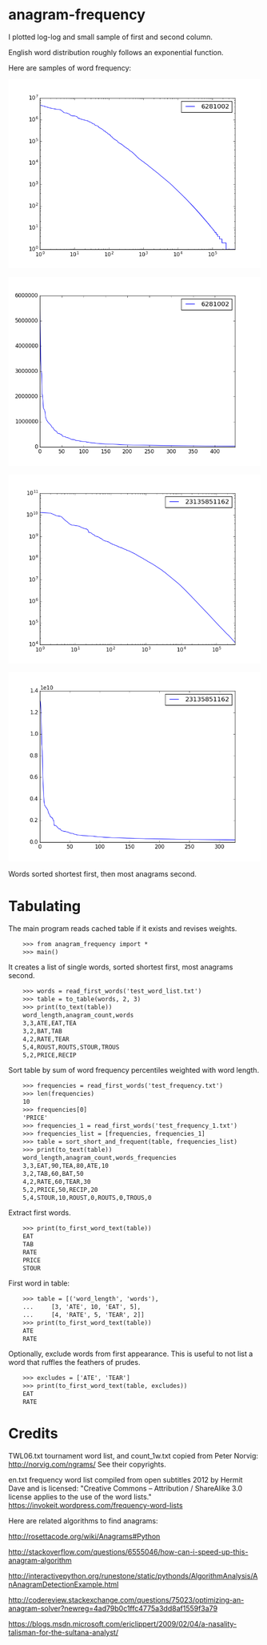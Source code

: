 # anagram-frequency

I plotted log-log and small sample of first and second column.

English word distribution roughly follows an exponential function.

Here are samples of word frequency:

![en.txt.loglog.png](en.txt.loglog.png)

![en.txt.xlim\_446.png](en.txt.xlim_446.png)

![count\_1w.txt.loglog.png](count_1w.txt.loglog.png)

![count\_1w.txt.xlim\_326.png](count_1w.txt.xlim_326.png)

Words sorted shortest first, then most anagrams second.

# Tabulating

The main program reads cached table if it exists and revises weights.

        >>> from anagram_frequency import *
        >>> main()

It creates a list of single words,
sorted shortest first, most anagrams second.

        >>> words = read_first_words('test_word_list.txt')
        >>> table = to_table(words, 2, 3)
        >>> print(to_text(table))
        word_length,anagram_count,words
        3,3,ATE,EAT,TEA
        3,2,BAT,TAB
        4,2,RATE,TEAR
        5,4,ROUST,ROUTS,STOUR,TROUS
        5,2,PRICE,RECIP

Sort table by sum of word frequency percentiles
weighted with word length.

        >>> frequencies = read_first_words('test_frequency.txt')
        >>> len(frequencies)
        10
        >>> frequencies[0]
        'PRICE'
        >>> frequencies_1 = read_first_words('test_frequency_1.txt')
        >>> frequencies_list = [frequencies, frequencies_1]
        >>> table = sort_short_and_frequent(table, frequencies_list)
        >>> print(to_text(table))
        word_length,anagram_count,words_frequencies
        3,3,EAT,90,TEA,80,ATE,10
        3,2,TAB,60,BAT,50
        4,2,RATE,60,TEAR,30
        5,2,PRICE,50,RECIP,20
        5,4,STOUR,10,ROUST,0,ROUTS,0,TROUS,0

Extract first words.

        >>> print(to_first_word_text(table))
        EAT
        TAB
        RATE
        PRICE
        STOUR

First word in table:

        >>> table = [('word_length', 'words'), 
        ...     [3, 'ATE', 10, 'EAT', 5], 
        ...     [4, 'RATE', 5, 'TEAR', 2]]
        >>> print(to_first_word_text(table))
        ATE
        RATE

Optionally, exclude words from first appearance.  This is useful to not list a word that ruffles the feathers of prudes.

        >>> excludes = ['ATE', 'TEAR']
        >>> print(to_first_word_text(table, excludes))
        EAT
        RATE


Credits
=======

TWL06.txt tournament word list, and count\_1w.txt copied from Peter Norvig:   http://norvig.com/ngrams/
See their copyrights.

en.txt frequency word list compiled from open subtitles 2012 by Hermit Dave and is licensed:
"Creative Commons – Attribution / ShareAlike 3.0 license applies to the use of the word lists."
https://invokeit.wordpress.com/frequency-word-lists

Here are related algorithms to find anagrams:

<http://rosettacode.org/wiki/Anagrams#Python>

<http://stackoverflow.com/questions/6555046/how-can-i-speed-up-this-anagram-algorithm>

<http://interactivepython.org/runestone/static/pythonds/AlgorithmAnalysis/AnAnagramDetectionExample.html>

<http://codereview.stackexchange.com/questions/75023/optimizing-an-anagram-solver?newreg=4ad79b0c1ffc4775a3dd8af1559f3a79>

<https://blogs.msdn.microsoft.com/ericlippert/2009/02/04/a-nasality-talisman-for-the-sultana-analyst/>
